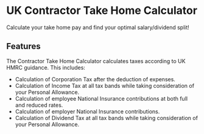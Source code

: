 # UK Contractor Take Home Calculator
Calculate your take home pay and find your optimal salary/dividend split!

## Features
The Contractor Take Home Calculator calculates taxes according to UK HMRC guidance. This includes:
- Calculation of Corporation Tax after the deduction of expenses.
- Calculation of Income Tax at all tax bands while taking consideration of your Personal Allowance.
- Calculation of employee National Insurance contributions at both full and reduced rates.
- Calculation of employer National Insurance contributions.
- Calculation of Dividend Tax at all tax bands while taking consideration of your Personal Allowance.



